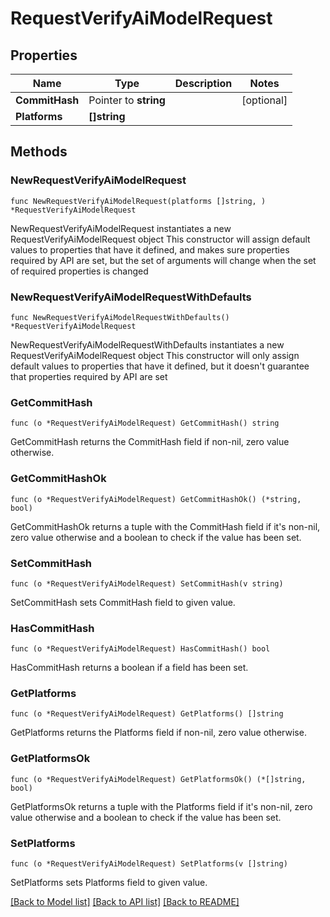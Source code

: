 # RequestVerifyAiModelRequest

## Properties

Name | Type | Description | Notes
------------ | ------------- | ------------- | -------------
**CommitHash** | Pointer to **string** |  | [optional] 
**Platforms** | **[]string** |  | 

## Methods

### NewRequestVerifyAiModelRequest

`func NewRequestVerifyAiModelRequest(platforms []string, ) *RequestVerifyAiModelRequest`

NewRequestVerifyAiModelRequest instantiates a new RequestVerifyAiModelRequest object
This constructor will assign default values to properties that have it defined,
and makes sure properties required by API are set, but the set of arguments
will change when the set of required properties is changed

### NewRequestVerifyAiModelRequestWithDefaults

`func NewRequestVerifyAiModelRequestWithDefaults() *RequestVerifyAiModelRequest`

NewRequestVerifyAiModelRequestWithDefaults instantiates a new RequestVerifyAiModelRequest object
This constructor will only assign default values to properties that have it defined,
but it doesn't guarantee that properties required by API are set

### GetCommitHash

`func (o *RequestVerifyAiModelRequest) GetCommitHash() string`

GetCommitHash returns the CommitHash field if non-nil, zero value otherwise.

### GetCommitHashOk

`func (o *RequestVerifyAiModelRequest) GetCommitHashOk() (*string, bool)`

GetCommitHashOk returns a tuple with the CommitHash field if it's non-nil, zero value otherwise
and a boolean to check if the value has been set.

### SetCommitHash

`func (o *RequestVerifyAiModelRequest) SetCommitHash(v string)`

SetCommitHash sets CommitHash field to given value.

### HasCommitHash

`func (o *RequestVerifyAiModelRequest) HasCommitHash() bool`

HasCommitHash returns a boolean if a field has been set.

### GetPlatforms

`func (o *RequestVerifyAiModelRequest) GetPlatforms() []string`

GetPlatforms returns the Platforms field if non-nil, zero value otherwise.

### GetPlatformsOk

`func (o *RequestVerifyAiModelRequest) GetPlatformsOk() (*[]string, bool)`

GetPlatformsOk returns a tuple with the Platforms field if it's non-nil, zero value otherwise
and a boolean to check if the value has been set.

### SetPlatforms

`func (o *RequestVerifyAiModelRequest) SetPlatforms(v []string)`

SetPlatforms sets Platforms field to given value.



[[Back to Model list]](../README.md#documentation-for-models) [[Back to API list]](../README.md#documentation-for-api-endpoints) [[Back to README]](../README.md)


